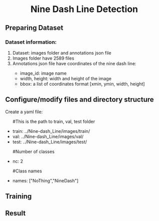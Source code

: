 <h1 align="center">Nine Dash Line Detection</h1>

<h2>Preparing Dataset</h2>
<h3>Dataset information:</h3>
<ol>
  <li>Dataset: images folder and annotations json file</li>
  <li>Images folder have 2589 files</li>
  <li>Annotations json file have coordinates of the nine dash line: </li>
  <ul>
    <li>image_id: image name</li>
    <li>width, height: width and height of the image</li>
    <li>bbox: a list of coordinates format [xmin, ymin, width, height]</li>
  </ul>
</ol>

<h2>Configure/modify files and directory structure </h2>
<p>Create a yaml file:</p>
<ul>
  <p>#This is the path to train, val, test folder</p>
  <li>train: ../Nine-dash_Line/images/train/ </li>
  <li>val:  ../Nine-dash_Line/images/val/</li>
  <li>test: ../Nine-dash_Line/images/test/</li>
  <p>#Number of classes</p>
  <li>nc: 2</li>
  <p>#Class names</p>
  <li>names: ["NoThing","NineDash"]</li>
</ul>

<h2>Training </h2>

<h2>Result </h2>

